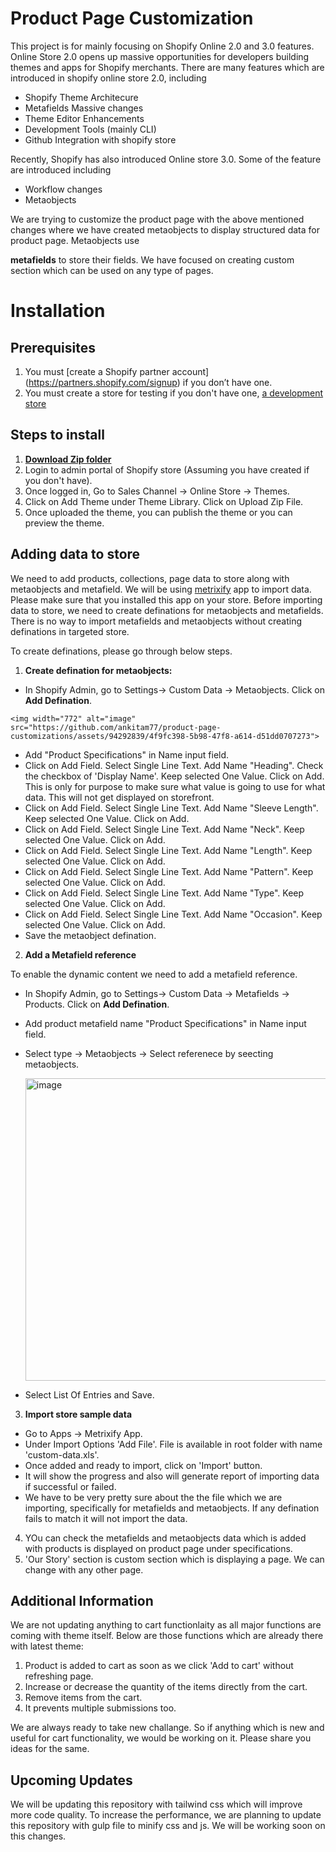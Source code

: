 # Product Page Customization

This project is for mainly focusing on Shopify Online 2.0 and 3.0 features. Online Store 2.0 opens up massive opportunities for developers building themes and apps for Shopify merchants. There are many features which are introduced in shopify online store 2.0, including
 * Shopify Theme Architecure
 * Metafields Massive changes
 * Theme Editor Enhancements
 * Development Tools (mainly CLI)
 * Github Integration with shopify store


Recently, Shopify has also introduced Online store 3.0. Some of the feature are introduced including
 * Workflow changes
 * Metaobjects


We are trying to customize the product page with the above mentioned changes where we have created metaobjects to display structured data for product page. Metaobjects use 

**metafields** to store their fields. We have focused on creating custom section which can be used on any type of pages.

# Installation

## Prerequisites

1. You must [create a Shopify partner account] (https://partners.shopify.com/signup) if you don’t have one.
2. You must create a store for testing if you don't have one, [a development store](https://help.shopify.com/en/partners/dashboard/development-stores#create-a-development-store)

## Steps to install

1. **[Download Zip folder](https://github.com/ankitam77/product-page-customizations/archive/refs/heads/main.zip)**
2. Login to admin portal of Shopify store (Assuming you have created if you don't have).
3. Once logged in, Go to Sales Channel -> Online Store -> Themes.
4. Click on Add Theme under Theme Library. Click on Upload Zip File.
5. Once uploaded the theme, you can publish the theme or you can preview the theme.

 ## Adding data to store

We need to add products, collections, page data to store along with metaobjects and metafield. We will be using [metrixify](https://apps.shopify.com/excel-export-import) app to import data. Please  make sure that you installed this app on your store.
Before importing data to store, we need to create definations for metaobjects and metafields. There is no way to import metafields and metaobjects without creating definations in targeted store. 

To create definations, please go through below steps.

 1. **Create defination for metaobjects:**


   * In Shopify Admin, go to Settings-> Custom Data -> Metaobjects. Click on **Add Defination**.
     
    <img width="772" alt="image" src="https://github.com/ankitam77/product-page-customizations/assets/94292839/4f9fc398-5b98-47f8-a614-d51dd0707273">


   * Add "Product Specifications" in Name input field.
   * Click on Add Field. Select Single Line Text. Add Name "Heading". Check the checkbox of 'Display Name'. Keep selected One Value. Click on Add. This is only for purpose to make sure what value is going to use for what data. This will not get displayed on storefront.
   * Click on Add Field. Select Single Line Text. Add Name "Sleeve Length". Keep selected One Value. Click on Add.
   * Click on Add Field. Select Single Line Text. Add Name "Neck". Keep selected One Value. Click on Add.
   * Click on Add Field. Select Single Line Text. Add Name "Length". Keep selected One Value. Click on Add.
   * Click on Add Field. Select Single Line Text. Add Name "Pattern". Keep selected One Value. Click on Add.
   * Click on Add Field. Select Single Line Text. Add Name "Type". Keep selected One Value. Click on Add.
   * Click on Add Field. Select Single Line Text. Add Name "Occasion". Keep selected One Value. Click on Add.
   * Save the metaobject defination.


2.  **Add a Metafield reference**


  To enable the dynamic content we need to add a metafield reference.


  * In Shopify Admin, go to Settings-> Custom Data -> Metafields -> Products. Click on **Add Defination**.
  * Add product metafield name "Product Specifications" in Name input field.
  * Select type -> Metaobjects -> Select referenece by seecting metaobjects.
    
    <img width="484" alt="image" src="https://github.com/ankitam77/product-page-customizations/assets/94292839/c0f5b0b7-1e39-4f5d-859a-bb0baf8434db">
    
  * Select List Of Entries and Save.


3. **Import store sample data**
   
  * Go to Apps -> Metrixify App.
  * Under Import Options 'Add File'. File is available in root folder with name 'custom-data.xls'.
  * Once added and ready to import, click on 'Import' button.
  * It will show the progress and also will generate report of importing data if successful or failed.
  * We have to be very pretty sure about the the file which we are importing, specifically for metafields and metaobjects. If any defination fails to match it will not   import the data.

4. YOu can check the metafields and metaobjects data which is added with products is displayed on product page under specifications.
5. 'Our Story' section is custom section which is displaying a page. We can change with any other page.


## Additional Information

We are not updating anything to cart functionlaity as all major functions are coming with theme itself. Below are those functions which are already there with latest theme:

1. Product is added to cart as soon as we click 'Add to cart' without refreshing page.
2. Increase or decrease the quantity of the items directly from the cart.
3. Remove items from the cart.
4. It prevents multiple submissions too.

We are always ready to take new challange. So if anything which is new and useful for cart functionality, we would be working on it. Please share you ideas for the same.

## Upcoming Updates

We will be updating this repository with tailwind css which will improve more code quality. To increase the performance, we are planning to update this repository with gulp file to minify css and js. We will be working soon on this changes.


